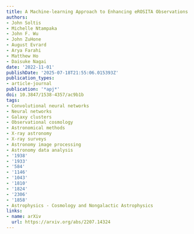 ```yaml
---
title: A Machine-learning Approach to Enhancing eROSITA Observations
authors:
- John Soltis
- Michelle Ntampaka
- John F. Wu
- John ZuHone
- August Evrard
- Arya Farahi
- Matthew Ho
- Daisuke Nagai
date: '2022-11-01'
publishDate: '2025-07-18T21:55:06.015393Z'
publication_types:
- article-journal
publication: '*apj*'
doi: 10.3847/1538-4357/ac9b1b
tags:
- Convolutional neural networks
- Neural networks
- Galaxy clusters
- Observational cosmology
- Astronomical methods
- X-ray astronomy
- X-ray surveys
- Astronomy image processing
- Astronomy data analysis
- '1938'
- '1933'
- '584'
- '1146'
- '1043'
- '1810'
- '1824'
- '2306'
- '1858'
- Astrophysics - Cosmology and Nongalactic Astrophysics
links:
- name: arXiv
  url: https://arxiv.org/abs/2207.14324
---
```

